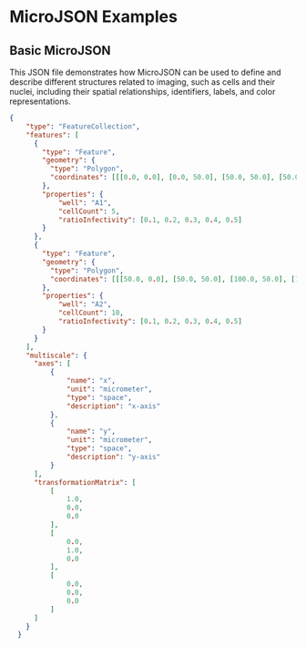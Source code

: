 # MicroJSON Examples

## Basic MicroJSON

This JSON file demonstrates how MicroJSON can be used to define and describe different structures related to imaging, such as cells and their nuclei, including their spatial relationships, identifiers, labels, and color representations.

```json
{
    "type": "FeatureCollection",
    "features": [
      {
        "type": "Feature",
        "geometry": {
          "type": "Polygon",
          "coordinates": [[[0.0, 0.0], [0.0, 50.0], [50.0, 50.0], [50.0, 0.0], [0.0, 0.0]]]
        },
        "properties": {
            "well": "A1",
            "cellCount": 5,
            "ratioInfectivity": [0.1, 0.2, 0.3, 0.4, 0.5]
        }
      },
      {
        "type": "Feature",
        "geometry": {
          "type": "Polygon",
          "coordinates": [[[50.0, 0.0], [50.0, 50.0], [100.0, 50.0], [100.0, 0.0], [50.0, 0.0]]]
        },
        "properties": {
            "well": "A2",
            "cellCount": 10,
            "ratioInfectivity": [0.1, 0.2, 0.3, 0.4, 0.5]
        }
      }
    ],
    "multiscale": {
      "axes": [
          {
              "name": "x",
              "unit": "micrometer",
              "type": "space",
              "description": "x-axis"
          },
          {
              "name": "y",
              "unit": "micrometer",
              "type": "space",
              "description": "y-axis"
          }
      ],
      "transformationMatrix": [
          [
              1.0,
              0.0,
              0.0
          ],
          [
              0.0,
              1.0,
              0.0
          ],
          [
              0.0,
              0.0,
              0.0
          ]
      ]
    }
  }
  
```
